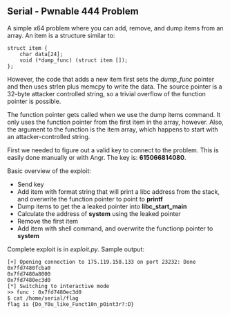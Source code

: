 ## Serial - Pwnable 444 Problem

A simple x64 problem where you can add, remove, and dump items from an array.
An item is a structure similar to:
```
struct item {
    char data[24];
    void (*dump_func) (struct item []);
};
```
However, the code that adds a new item first sets the *dump_func* pointer and 
then uses strlen plus memcpy to write the data. The source pointer is a
32-byte attacker controlled string, so a trivial overflow of the function
pointer is possible.

The function pointer gets called when we use the dump items command. It only
uses the function pointer from the first item in the array, however. Also,
the argument to the function is the item array, which happens to start with
an attacker-controlled string.

First we needed to figure out a valid key to connect to the problem. This is
easily done manually or with Angr. The key is: **615066814080**.

Basic overview of the exploit:
 - Send key
 - Add item with format string that will print a libc address from the stack,
   and overwrite the function pointer to point to **printf**
 - Dump items to get the a leaked pointer into **libc_start_main**
 - Calculate the address of **system** using the leaked pointer
 - Remove the first item
 - Add item with shell command, and overwrite the functionp pointer to
   **system**

Complete exploit is in *exploit.py*. Sample output:
```
[+] Opening connection to 175.119.158.133 on port 23232: Done
0x7fd7480fcba0
0x7fd7480a8000
0x7fd7480ec3d0
[*] Switching to interactive mode
>> func : 0x7fd7480ec3d0
$ cat /home/serial/flag
flag is {Do_Y0u_like_Funct10n_pOint3r?:D}
```
